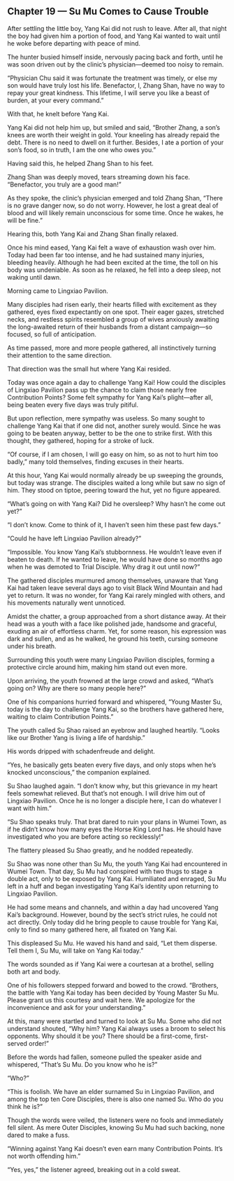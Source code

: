 ## Chapter 19 — Su Mu Comes to Cause Trouble

After settling the little boy, Yang Kai did not rush to leave. After all, that night the boy had given him a portion of food, and Yang Kai wanted to wait until he woke before departing with peace of mind.

The hunter busied himself inside, nervously pacing back and forth, until he was soon driven out by the clinic’s physician—deemed too noisy to remain.

“Physician Chu said it was fortunate the treatment was timely, or else my son would have truly lost his life. Benefactor, I, Zhang Shan, have no way to repay your great kindness. This lifetime, I will serve you like a beast of burden, at your every command.”

With that, he knelt before Yang Kai.

Yang Kai did not help him up, but smiled and said, “Brother Zhang, a son’s knees are worth their weight in gold. Your kneeling has already repaid the debt. There is no need to dwell on it further. Besides, I ate a portion of your son’s food, so in truth, I am the one who owes you.”

Having said this, he helped Zhang Shan to his feet.

Zhang Shan was deeply moved, tears streaming down his face. “Benefactor, you truly are a good man!”

As they spoke, the clinic’s physician emerged and told Zhang Shan, “There is no grave danger now, so do not worry. However, he lost a great deal of blood and will likely remain unconscious for some time. Once he wakes, he will be fine.”

Hearing this, both Yang Kai and Zhang Shan finally relaxed.

Once his mind eased, Yang Kai felt a wave of exhaustion wash over him. Today had been far too intense, and he had sustained many injuries, bleeding heavily. Although he had been excited at the time, the toll on his body was undeniable. As soon as he relaxed, he fell into a deep sleep, not waking until dawn.

Morning came to Lingxiao Pavilion.

Many disciples had risen early, their hearts filled with excitement as they gathered, eyes fixed expectantly on one spot. Their eager gazes, stretched necks, and restless spirits resembled a group of wives anxiously awaiting the long-awaited return of their husbands from a distant campaign—so focused, so full of anticipation.

As time passed, more and more people gathered, all instinctively turning their attention to the same direction.

That direction was the small hut where Yang Kai resided.

Today was once again a day to challenge Yang Kai! How could the disciples of Lingxiao Pavilion pass up the chance to claim those nearly free Contribution Points? Some felt sympathy for Yang Kai’s plight—after all, being beaten every five days was truly pitiful.

But upon reflection, mere sympathy was useless. So many sought to challenge Yang Kai that if one did not, another surely would. Since he was going to be beaten anyway, better to be the one to strike first. With this thought, they gathered, hoping for a stroke of luck.

“Of course, if I am chosen, I will go easy on him, so as not to hurt him too badly,” many told themselves, finding excuses in their hearts.

At this hour, Yang Kai would normally already be up sweeping the grounds, but today was strange. The disciples waited a long while but saw no sign of him. They stood on tiptoe, peering toward the hut, yet no figure appeared.

“What’s going on with Yang Kai? Did he oversleep? Why hasn’t he come out yet?”

“I don’t know. Come to think of it, I haven’t seen him these past few days.”

“Could he have left Lingxiao Pavilion already?”

“Impossible. You know Yang Kai’s stubbornness. He wouldn’t leave even if beaten to death. If he wanted to leave, he would have done so months ago when he was demoted to Trial Disciple. Why drag it out until now?”

The gathered disciples murmured among themselves, unaware that Yang Kai had taken leave several days ago to visit Black Wind Mountain and had yet to return. It was no wonder, for Yang Kai rarely mingled with others, and his movements naturally went unnoticed.

Amidst the chatter, a group approached from a short distance away. At their head was a youth with a face like polished jade, handsome and graceful, exuding an air of effortless charm. Yet, for some reason, his expression was dark and sullen, and as he walked, he ground his teeth, cursing someone under his breath.

Surrounding this youth were many Lingxiao Pavilion disciples, forming a protective circle around him, making him stand out even more.

Upon arriving, the youth frowned at the large crowd and asked, “What’s going on? Why are there so many people here?”

One of his companions hurried forward and whispered, “Young Master Su, today is the day to challenge Yang Kai, so the brothers have gathered here, waiting to claim Contribution Points.”

The youth called Su Shao raised an eyebrow and laughed heartily. “Looks like our Brother Yang is living a life of hardship.”

His words dripped with schadenfreude and delight.

“Yes, he basically gets beaten every five days, and only stops when he’s knocked unconscious,” the companion explained.

Su Shao laughed again. “I don’t know why, but this grievance in my heart feels somewhat relieved. But that’s not enough. I will drive him out of Lingxiao Pavilion. Once he is no longer a disciple here, I can do whatever I want with him.”

“Su Shao speaks truly. That brat dared to ruin your plans in Wumei Town, as if he didn’t know how many eyes the Horse King Lord has. He should have investigated who you are before acting so recklessly!”

The flattery pleased Su Shao greatly, and he nodded repeatedly.

Su Shao was none other than Su Mu, the youth Yang Kai had encountered in Wumei Town. That day, Su Mu had conspired with two thugs to stage a double act, only to be exposed by Yang Kai. Humiliated and enraged, Su Mu left in a huff and began investigating Yang Kai’s identity upon returning to Lingxiao Pavilion.

He had some means and channels, and within a day had uncovered Yang Kai’s background. However, bound by the sect’s strict rules, he could not act directly. Only today did he bring people to cause trouble for Yang Kai, only to find so many gathered here, all fixated on Yang Kai.

This displeased Su Mu. He waved his hand and said, “Let them disperse. Tell them I, Su Mu, will take on Yang Kai today.”

The words sounded as if Yang Kai were a courtesan at a brothel, selling both art and body.

One of his followers stepped forward and bowed to the crowd. “Brothers, the battle with Yang Kai today has been decided by Young Master Su Mu. Please grant us this courtesy and wait here. We apologize for the inconvenience and ask for your understanding.”

At this, many were startled and turned to look at Su Mu. Some who did not understand shouted, “Why him? Yang Kai always uses a broom to select his opponents. Why should it be you? There should be a first-come, first-served order!”

Before the words had fallen, someone pulled the speaker aside and whispered, “That’s Su Mu. Do you know who he is?”

“Who?”

“This is foolish. We have an elder surnamed Su in Lingxiao Pavilion, and among the top ten Core Disciples, there is also one named Su. Who do you think he is?”

Though the words were veiled, the listeners were no fools and immediately fell silent. As mere Outer Disciples, knowing Su Mu had such backing, none dared to make a fuss.

“Winning against Yang Kai doesn’t even earn many Contribution Points. It’s not worth offending him.”

“Yes, yes,” the listener agreed, breaking out in a cold sweat.